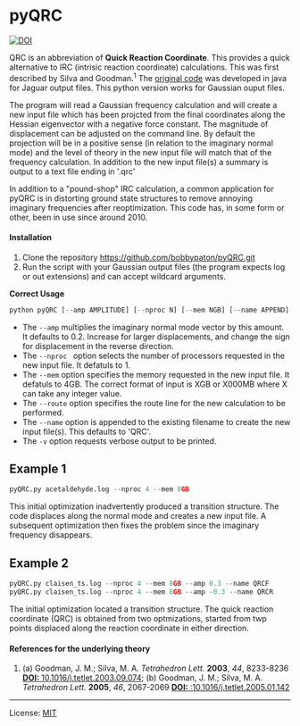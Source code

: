# pyQRC

[![DOI](https://zenodo.org/badge/138228684.svg)](https://zenodo.org/badge/latestdoi/138228684)

QRC is an abbreviation of **Quick Reaction Coordinate**. This provides a quick alternative to IRC (intrisic reaction coordinate) calculations. This was first described by Silva and Goodman.<sup>1</sup> The [original code](http://www-jmg.ch.cam.ac.uk/software/QRC/) was developed in java for Jaguar output files. This python version works for Gaussian ouput files.

The program will read a Gaussian frequency calculation and will create a new input file which has been projcted from the final coordinates along the Hessian eigenvector with a negative force constant. The magnitude of displacement can be adjusted on the command line. By default the projection will be in a positive sense (in relation to the imaginary normal mode) and the level of theory in the new input file will match that of the frequency calculation. In addition to the new input file(s) a summary is output to a text file ending in '.qrc'

In addition to a "pound-shop" IRC calculation, a common application for pyQRC is in distorting ground state structures to remove annoying imaginary frequencies after reoptimization. This code has, in some form or other, been in use since around 2010.

#### Installation
1. Clone the repository https://github.com/bobbypaton/pyQRC.git
2. Run the script with your Gaussian output files (the program expects log or out extensions) and can accept wildcard arguments.

**Correct Usage**

```python
python pyQRC [--amp AMPLITUDE] [--nproc N] [--mem NGB] [--name APPEND] [--route 'B3LYP/6-31G*'] [-v] <gaussian_output_file(s)>
```

*	The `--amp` multiplies the imaginary normal mode vector by this amount. It defaults to 0.2. Increase for larger displacements, and change the sign for displacement in the reverse direction.
*	The `--nproc ` option selects the number of processors requested in the new input file. It defatuls to 1.
*	The `--mem` option specifies the memory requested in the new input file. It defatuls to 4GB. The correct format of input is XGB or X000MB where X can take any integer value. 
*	The `--route` option specifies the route line for the new calculation to be performed. 
*	The `--name` option is appended to the existing filename to create the new input file(s). This defaults to 'QRC'.
*	The `-v` option requests verbose output to be printed.


## Example 1

```python
pyQRC.py acetaldehyde.log --nproc 4 --mem 8GB
```

This initial optimization inadvertently produced a transition structure. The code displaces along the normal mode and creates a new input file. A subsequent optimization then fixes the problem since the imaginary frequency disappears.


## Example 2

```python
pyQRC.py claisen_ts.log --nproc 4 --mem 8GB --amp 0.3 --name QRCF
pyQRC.py claisen_ts.log --nproc 4 --mem 8GB --amp -0.3 --name QRCR
```

The initial optimization located a transition structure. The quick reaction coordinate (QRC) is obtained from two optmizations, started from twp points displaced along the reaction coordinate in either direction. 


#### References for the underlying theory
1. (a) Goodman, J. M.; Silva, M. A. *Tetrahedron Lett.* **2003**, *44*, 8233-8236 [**DOI:** 10.1016/j.tetlet.2003.09.074](http://dx.doi.org/10.1016/j.tetlet.2003.09.074); (b) Goodman, J. M.; Silva, M. A. *Tetrahedron Lett.* **2005**, *46*, 2067-2069 [**DOI:** :10.1016/j.tetlet.2005.01.142](http://dx.doi.org/:10.1016/j.tetlet.2005.01.142)

---
License: [MIT](https://opensource.org/licenses/MIT)
